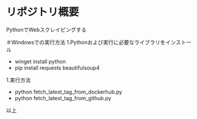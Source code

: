 # リポジトリ概要
PythonでWebスクレイピングする

＃Windowsでの実行方法
1.Pythonおよび実行に必要なライブラリをインストール
* winget install python
* pip install requests beautifulsoup4

1.実行方法
* python fetch_latest_tag_from_dockerhub.py
* python fetch_latest_tag_from_github.py

以上
